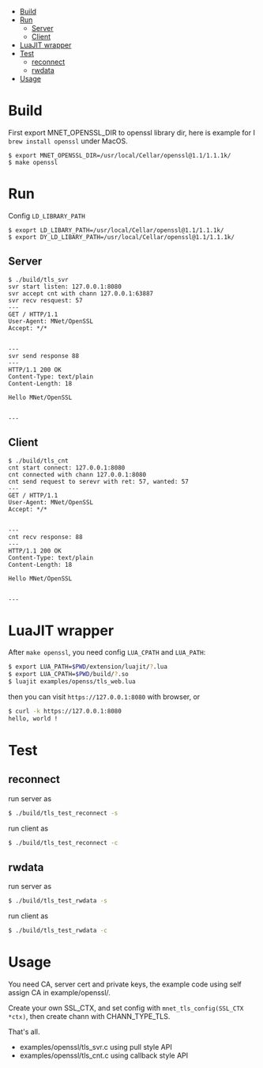 

- [Build](#build)
- [Run](#run)
  - [Server](#server)
  - [Client](#client)
- [LuaJIT wrapper](#luajit-wrapper)
- [Test](#test)
  - [reconnect](#reconnect)
  - [rwdata](#rwdata)
- [Usage](#usage)


# Build

First export MNET_OPENSSL_DIR to openssl library dir, here is example for I `brew install openssl` under MacOS.

```
$ export MNET_OPENSSL_DIR=/usr/local/Cellar/openssl@1.1/1.1.1k/
$ make openssl
```

# Run

Config `LD_LIBRARY_PATH`

```
$ exoprt LD_LIBARY_PATH=/usr/local/Cellar/openssl@1.1/1.1.1k/
$ export DY_LD_LIBARY_PATH=/usr/local/Cellar/openssl@1.1/1.1.1k/
```

## Server

```
$ ./build/tls_svr
svr start listen: 127.0.0.1:8080
svr accept cnt with chann 127.0.0.1:63887
svr recv resquest: 57
---
GET / HTTP/1.1
User-Agent: MNet/OpenSSL
Accept: */*


---
svr send response 88
---
HTTP/1.1 200 OK
Content-Type: text/plain
Content-Length: 18

Hello MNet/OpenSSL


---
```

## Client

```
$ ./build/tls_cnt
cnt start connect: 127.0.0.1:8080
cnt connected with chann 127.0.0.1:8080
cnt send request to serevr with ret: 57, wanted: 57
---
GET / HTTP/1.1
User-Agent: MNet/OpenSSL
Accept: */*


---
cnt recv response: 88
---
HTTP/1.1 200 OK
Content-Type: text/plain
Content-Length: 18

Hello MNet/OpenSSL


---
```

# LuaJIT wrapper

After `make openssl`, you need config `LUA_CPATH` and `LUA_PATH`:

```sh
$ export LUA_PATH=$PWD/extension/luajit/?.lua
$ export LUA_CPATH=$PWD/build/?.so
$ luajit examples/openss/tls_web.lua
```

then you can visit `https://127.0.0.1:8080` with browser, or

```sh
$ curl -k https://127.0.0.1:8080
hello, world !
```


# Test

## reconnect

run server as

```sh
$ ./build/tls_test_reconnect -s
```

run client as

```sh
$ ./build/tls_test_reconnect -c
```

## rwdata

run server as

```sh
$ ./build/tls_test_rwdata -s
```

run client as

```sh
$ ./build/tls_test_rwdata -c
```

# Usage

You need CA, server cert and private keys, the example code using self assign CA in example/openssl/.

Create your own SSL_CTX, and set config with `mnet_tls_config(SSL_CTX *ctx)`, then create chann with CHANN_TYPE_TLS.

That's all.

- examples/openssl/tls_svr.c using pull style API
- examples/openssl/tls_cnt.c using callback style API